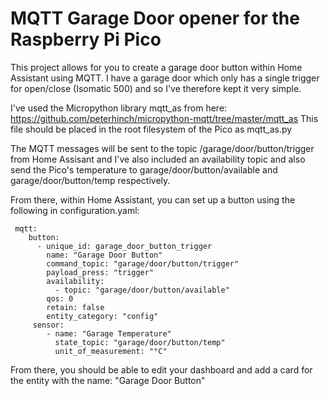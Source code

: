 # MQTT Garage Door opener for the Raspberry Pi Pico 

This project allows for you to create a garage door button within Home Assistant using MQTT. I have a garage door which only has a single trigger for open/close (Isomatic 500) and so I've therefore kept it very simple.

I've used the Micropython library mqtt_as from here: https://github.com/peterhinch/micropython-mqtt/tree/master/mqtt_as This file should be placed in the root filesystem of the Pico as mqtt_as.py

The MQTT messages will be sent to the topic /garage/door/button/trigger from Home Assisant and I've also included an availability topic and also send the Pico's temperature to garage/door/button/available and garage/door/button/temp respectively.

From there, within Home Assistant, you can set up a button using the following in configuration.yaml:

     mqtt:
        button:
          - unique_id: garage_door_button_trigger
            name: "Garage Door Button"
            command_topic: "garage/door/button/trigger"
            payload_press: "trigger"
            availability:
              - topic: "garage/door/button/available"
            qos: 0
            retain: false
            entity_category: "config"
         sensor:
            - name: "Garage Temperature"
              state_topic: "garage/door/button/temp"
              unit_of_measurement: "°C"

From there, you should be able to edit your dashboard and add a card for the entity with the name: "Garage Door Button"
